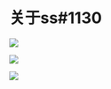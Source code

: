 # 关于ss\#1130

<!-- ![](https://ipfs.io/ipfs/QmZ2145UzK4PSkXcs49sWEwpqksWZb6wRJKioNbd97skSW?4.png)

![](https://ipfs.io/ipfs/QmV4U7c4zZbYaH7vWWWeLfRLshhbC1UwQrmwr6PfWz8yHD?4.png)

![](https://ipfs.io/ipfs/QmQh1CwQzf7Aqfyi9YAcNYhbk7pdwgDHxhLHctGYkUQBm5?3.png) -->

![](https://i.postimg.cc/d095hhm0/2018-05-02-012348.png)

![](https://i.postimg.cc/tg95GXQG/2018-05-02-012640.png)

![](https://i.postimg.cc/FFknZHhT/2018-05-02-012818.png)


